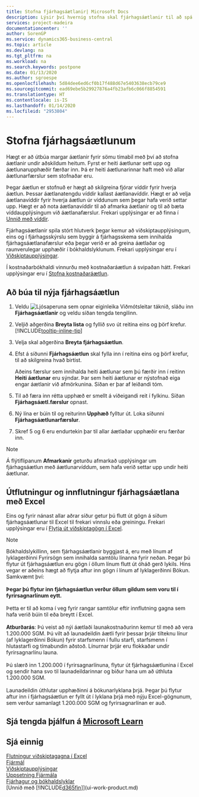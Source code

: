 ```yaml
---
title: Stofna fjárhagsáætlanir| Microsoft Docs
description: Lýsir því hvernig stofna skal fjárhagsáætlanir til að spá fyrir um mismunandi fjármálaaðgerðir og úthluta víddum fyrir viðskiptaupplýsingar.
services: project-madeira
documentationcenter: ''
author: SorenGP
ms.service: dynamics365-business-central
ms.topic: article
ms.devlang: na
ms.tgt_pltfrm: na
ms.workload: na
ms.search.keywords: postpone
ms.date: 01/13/2020
ms.author: sgroespe
ms.openlocfilehash: 5d84dee6ed6cf0b17f488d67e5403638ecb79ce9
ms.sourcegitcommit: ead69ebe5b29927876a4fb23afb6c066f8854591
ms.translationtype: HT
ms.contentlocale: is-IS
ms.lasthandoff: 01/14/2020
ms.locfileid: "2953804"
---
```

# <a name="create-gl-budgets"></a>Stofna fjárhagsáætlunum
Hægt er að útbúa margar áætlanir fyrir sömu tímabil með því að stofna áætlanir undir aðskildum heitum. Fyrst er heiti áætlunar sett upp og áætlunarupphæðir færðar inn. Þá er heiti áætlunarinnar haft með við allar áætlunarfærslur sem stofnaðar eru.  

Þegar áætlun er stofnuð er hægt að skilgreina fjórar víddir fyrir hverja áætlun. Þessar áætlanatengdu víddir kallast áætlanavíddir. Hægt er að velja áætlanavíddir fyrir hverja áætlun úr víddunum sem þegar hafa verið settar upp. Hægt er að nota áætlanavíddir til að afmarka áætlanir og til að bæta víddaupplýsingum við áætlanafærslur. Frekari upplýsingar er að finna í [Unnið með víddir](finance-dimensions.md).

Fjárhagsáætlanir spila stórt hlutverk þegar kemur að viðskiptaupplýsingum, eins og í fjárhagsskýrslu sem byggir á fjárhagsskema sem innihalda fjárhagsáætlanafærslur eða þegar verið er að greina áætlaðar og raunverulegar upphæðir í bókhaldslyklunum. Frekari upplýsingar eru í [Viðskiptaupplýsingar](bi.md).

Í kostnaðarbókhaldi vinnurðu með kostnaðaráætlun á svipaðan hátt. Frekari upplýsingar eru í [Stofna kostnaðaráætlun](finance-create-cost-budgets.md).    

## <a name="to-create-a-new-gl-budget"></a>Að búa til nýja fjárhagsáætlun  
1. Veldu ![Ljósaperuna sem opnar eiginleika Viðmótsleitar](media/ui-search/search_small.png "Segðu mér hvað þú vilt gera") táknið, sláðu inn **Fjárhagsáætlanir** og veldu síðan tengda tengilinn.  
2. Veljið aðgerðina **Breyta lista** og fyllið svo út reitina eins og þörf krefur. [!INCLUDE[tooltip-inline-tip](includes/tooltip-inline-tip_md.md)]  
3. Velja skal aðgerðina **Breyta fjárhagsáætlun**.
4. Efst á síðunni **Fjárhagsáætlun** skal fylla inn í reitina eins og þörf krefur, til að skilgreina hvað birtist.  

    Aðeins færslur sem innihalda heiti áætlunar sem þú færðir inn í reitinn **Heiti áætlunar** eru sýndar. Þar sem heiti áætlunar er nýstofnað eiga engar áætlanir við afmörkunina. Síðan er þar af leiðandi tóm.  
5. Til að færa inn rétta upphæð er smellt á viðeigandi reit í fylkinu. Síðan **Fjárhagsáætl.færslur** opnast.  
6. Ný lína er búin til og reiturinn **Upphæð** fylltur út. Loka síðunni **Fjárhagsáætlunarfærslur**.  
7. Skref 5 og 6 eru endurtekin þar til allar áætlaðar upphæðir eru færðar inn.  

> [!NOTE]  
>  Á flýtiflipanum **Afmarkanir** geturðu afmarkað upplýsingar um fjárhagsáætlun með áætlunarvíddum, sem hafa verið settar upp undir heiti áætlunar.

## <a name="exporting-and-importing-gl-budgets-with-excel"></a>Útflutningur og innflutningur fjárhagsáætlana með Excel
Eins og fyrir nánast allar aðrar síður getur þú flutt út gögn á síðum fjárhagsáætlunar til Excel til frekari vinnslu eða greiningu. Frekari upplýsingar eru í [Flytja út viðskiptagögn í Excel](about-export-data.md).

> [!NOTE]
> Bókhaldslykillinn, sem fjárhagsáætlanir byggjast á, eru með línum af lyklagerðinni Fyrirsögn sem innihalda samtölu línanna fyrir neðan. Þegar þú flytur út fjárhagsáætlun eru gögn í öllum línum flutt út óháð gerð lykils. Hins vegar er aðeins hægt að flytja aftur inn gögn í línum af lyklagerðinni Bókun. Samkvæmt því: <br /><br /> **Þegar þú flytur inn fjárhagsáætlun verður öllum gildum sem voru til í fyrirsagnarlínum eytt.** <br /><br /> Þetta er til að koma í veg fyrir rangar samtölur eftir innflutning gagna sem hafa verið búin til eða breytt í Excel.<br /><br /> **Atburðarás**: Þú veist að nýi áætlaði launakostnaðurinn kemur til með að vera 1.200.000 SGM. Þú vilt að launadeildin áætli fyrir þessar þrjár tilteknu línur (af lyklagerðinni Bókun) fyrir starfsmenn í fullu starfi, starfsmenn í hlutastarfi og tímabundin aðstoð. Línurnar þrjár eru flokkaðar undir fyrirsagnarlínu launa.<br /><br />Þú slærð inn 1.200.000 í fyrirsagnarlínuna, flytur út fjárhagsáætlunina í Excel og sendir hana svo til launadeildarinnar og biður hana um að úthluta 1.200.000 SGM.<br /><br /> Launadeildin úthlutar upphæðinni á bókunarlyklana þrjá. Þegar þú flytur aftur inn í fjárhagsáætlun er fyllt út í lyklana þrjá með nýju Excel-gögnunum, sem verður samanlagt 1.200.000 SGM og fyrirsagnarlínan er auð.

## <a name="see-related-training-at-microsoft-learnlearnmodulesbudgets-exchange-rates-dynamics-365-business-centralindex"></a>Sjá tengda þjálfun á [Microsoft Learn](/learn/modules/budgets-exchange-rates-dynamics-365-business-central/index)

## <a name="see-also"></a>Sjá einnig
[Flutningur viðskiptagagna í Excel](about-export-data.md)  
[Fjármál](finance.md)  
[Viðskiptaupplýsingar](bi.md)  
[Uppsetning Fjármála](finance-setup-finance.md)  
[Fjárhagur og bókhaldslyklar](finance-general-ledger.md)  
[Unnið með [!INCLUDE[d365fin](includes/d365fin_md.md)]](ui-work-product.md)  
